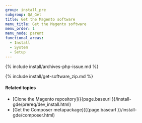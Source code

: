 ```yaml
---
group: install_pre
subgroup: QA_Get
title: Get the Magento software
menu_title: Get the Magento software
menu_order: 1
menu_node: parent
functional_areas:
  - Install
  - System
  - Setup
---
```


{% include install/archives-php-issue.md %}

{% include install/get-software_zip.md %}

#### Related topics

-   [Clone the Magento repository]({{page.baseurl }}/install-gde/prereq/dev_install.html)
-   [Get the Composer metapackage]({{page.baseurl }}/install-gde/composer.html)
